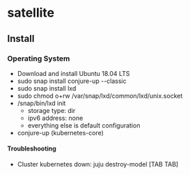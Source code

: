 # satellite

## Install

### Operating System

- Download and install Ubuntu 18.04 LTS
- sudo snap install conjure-up --classic
- sudo snap install lxd
- sudo chmod o+rw /var/snap/lxd/common/lxd/unix.socket
- /snap/bin/lxd init
  - storage type: dir
  - ipv6 address: none
  - everything else is default configuration
- conjure-up (kubernetes-core)

#### Troubleshooting

- Cluster kubernetes down: juju destroy-model [TAB TAB]

